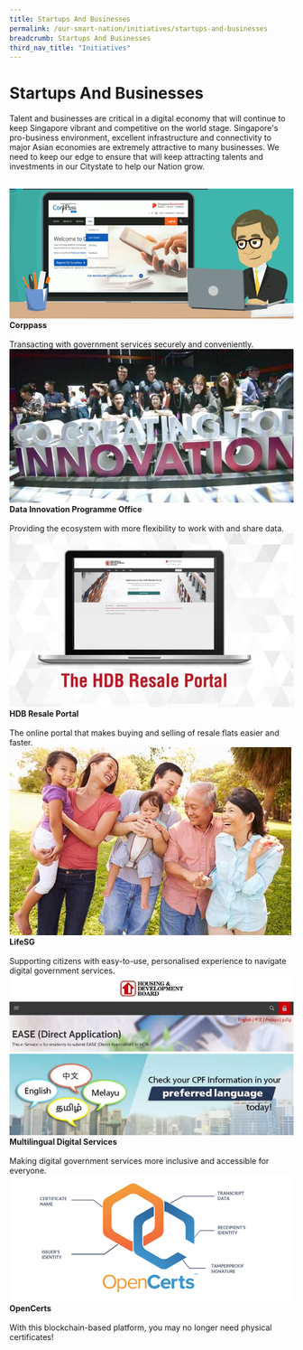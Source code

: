 ```yaml
---
title: Startups And Businesses
permalink: /our-smart-nation/initiatives/startups-and-businesses
breadcrumb: Startups And Businesses
third_nav_title: "Initiatives"
---
```

# Startups And Businesses

Talent and businesses are critical in a digital economy that will continue to keep Singapore vibrant and competitive on the world stage. Singapore's pro-business environment, excellent infrastructure and connectivity to major Asian economies are extremely attractive to many businesses. We need to keep our edge to ensure that will keep attracting talents and investments in our Citystate to help our Nation grow.

<br>
<div class="row">  
  <div class="column-c" > 
    <a href="/our-smart-nation/initiatives/startups-and-businesses/corppass" target="_blank"><img src="/images/our-smart-nation/Initiatives/corppass-overview.jpg"></a><br>
    <div class="header"><b>Corppass</b></div><br>
    <div class="para">Transacting with government services securely and conveniently.</div>
  </div>
   <div class="column-c"> 
    <a href="/our-smart-nation/initiatives/startups-and-businesses/data-innovation-programme-office" target="_blank"><img src="/images/our-smart-nation/Initiatives/DIPO.jpg"></a><br>
     <div class="header"><b>Data Innovation Programme Office</b></div><br>
    <div class="para">Providing the ecosystem with more flexibility to work with and share data.</div>
  </div>
  <div class="column-c">  
    <a href="/our-smart-nation/initiatives/digital-government-services/hdb-resale-portal" target="_blank"><img src="/images/our-smart-nation/Initiatives/HDB-resale-portal.jpg"></a><br>
    <div class="header"><b>HDB Resale Portal</b></div><br>
    <div class="para">The online portal that makes buying and selling of resale flats easier and faster.</div>
  </div>     
</div>
<div class="row">  
  <div class="column-c" > 
    <a href="/our-smart-nation/initiatives/digital-government-services/lifesg" target="_blank"><img src="/images/our-smart-nation/Initiatives/DGS-LifeSg-overview.jpg"></a><br>
    <div class="header"><b>LifeSG</b></div><br>
    <div class="para">Supporting citizens with easy-to-use, personalised experience to navigate digital government services.</div>
  </div>
  <div class="column-c" > 
    <a href="/our-smart-nation/initiatives/digital-government-services/multilingual-digital-services" target="_blank"><img src="/images/our-smart-nation/Initiatives/multilingual-digital-services.jpeg"></a><br>
    <div class="header"><b>Multilingual Digital Services</b></div><br>
    <div class="para">Making digital government services more inclusive and accessible for everyone.</div>
  </div>
  <div class="column-c" > 
    <a href="/our-smart-nation/initiatives/digital-government-services/opencerts" target="_blank"><img src="/images/our-smart-nation/Initiatives/OpenCerts.png"></a><br>
    <div class="header"><b>OpenCerts</b></div><br>
    <div class="para">With this blockchain-based platform, you may no longer need physical certificates!</div>
  </div>
</div>
